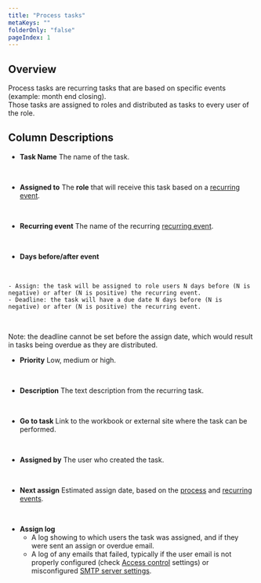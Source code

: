 ```yaml
---
title: "Process tasks"
metaKeys: ""
folderOnly: "false"
pageIndex: 1
---
```

## Overview
Process tasks are recurring tasks that are based on specific events (example: month end closing).
<br/>
Those tasks are assigned to roles and distributed as tasks to every user of the role.

## Column Descriptions

- **Task Name**
The name of the task.
<br/>

- **Assigned to**
The **role** that will receive this task based on a [recurring event](recurring-events.md).
<br/>

- **Recurring event**
The name of the recurring [recurring event](recurring-events.md).
<br/>

- **Days before/after event**
<br/>

    - Assign: the task will be assigned to role users N days before (N is negative) or after (N is positive) the recurring event.
    - Deadline: the task will have a due date N days before (N is negative) or after (N is positive) the recurring event.
<br/>

Note: the deadline cannot be set before the assign date, which would result in tasks being overdue as they are distributed.
<br/>

- **Priority**
Low, medium or high.
<br/>

- **Description**
The text description from the recurring task.
<br/>

- **Go to task**
Link to the workbook or external site where the task can be performed. 
<br/>

- **Assigned by**
The user who created the task.
<br/>

- **Next assign**
Estimated assign date, based on the [process](processes.md) and [recurring events](recurring-events.md).
<br/>

- **Assign log**
    - A log showing to which users the task was assigned, and if they were sent an assign or overdue email.<br/>
    - A log of any emails that failed, typically if the user email is not properly configured (check [Access control](../../../workbooks/administration/access-control/user-management.md) settings) or misconfigured [SMTP server settings](notification-settings.md).
